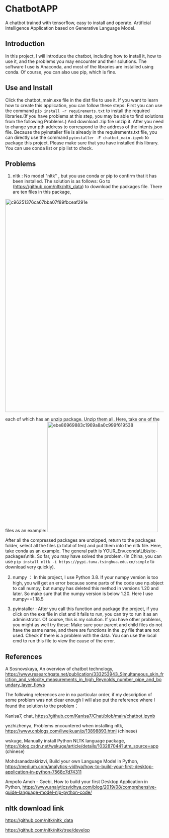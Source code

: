 # ChatbotAPP
A chatbot trained with tensorflow, easy to install and operate. Artificial Intelligence Application
based on Generative Language Model.

## Introduction
In this project, I will introduce the chatbot, including how to install it, how to use it, and the problems you may encounter and their solutions. The software I use is Anaconda, and most of the libraries are installed using conda. Of course, you can also use pip, which is fine.

##  Use and Install

Click the chatbot_main.exe file in the dist file to use it.
If you want to learn how to create this application, you can follow these steps: First you can use the command `pip install -r requirements.txt` to install the required libraries.(If you have problems at this step, you may be able to find solutions from the following Problems.) And download .zip file unzip it. After you need to change your pth address to correspond to the address of the intents.json file. Because the pyinstaller file is already in the requirements.txt file, you can directly use the command `pyinstaller -F chatbot_main.ipynb` to package this project. Please make sure that you have installed this library. You can use conda list or pip list to check.

## Problems

1. nltk : 
No model "nltk" , but you use conda or pip to confirm that it has been installed. The solution is as follows: Go to (https://github.com/nltk/nltk_data) to download the packages file. There are ten files in this package,
<img width="678" alt="c96251376ca67bba07f89fbceaf291e" src="https://github.com/zhizhongheik/ChatbotAPP/assets/136669816/5c45e515-c233-4bc7-aad4-13edb203972b">

each of which has an unzip package. Unzip them all. Here, take one of the files as an example: <img width="351" alt="ebe86969883c1969a8a0c999f619538" src="https://github.com/zhizhongheik/ChatbotAPP/assets/136669816/45e71e47-cb4c-48e0-9fe9-4fb843d1c11f">

After all the compressed packages are unzipped, return to the packages folder, select all the files (a total of ten) and put them into the nltk file. Here, take conda as an example. The general path is YOUR_Env\.conda\Lib\site-packages\nltk. So far, you may have solved the problem. (In China, you can use `pip install nltk -i https://pypi.tuna.tsinghua.edu.cn/simple` to download very quickly).

2. numpy ：
In this project, I use Python 3.8. If your numpy version is too high, you will get an error because some parts of the code use np.object to call numpy, but numpy has deleted this method in versions 1.20 and later. So make sure that the numpy version is below 1.20. Here I use numpy==1.18.5

3. pyinstaller : 
After you call this function and package the project, if you click on the exe file in dist and it fails to run, you can try to run it as an administrator. Of course, this is my solution. 
If you have other problems, you might as well try these: Make sure your parent and child files do not have the same name, and there are functions in the .py file that are not used. Check if there is a problem with the data. You can use the local cmd to run this file to view the cause of the error.

## References

A Sosnovskaya, An overview of chatbot technology, https://www.researchgate.net/publication/333253943_Simultaneous_skin_friction_and_velocity_measurements_in_high_Reynolds_number_pipe_and_boundary_layer_flows

The following references are in no particular order, if my description of some problem was not clear enough I will also put the reference where I found the solution to the problem：

Kanisa7, chat, https://github.com/Kanisa7/Chat/blob/main/chatbot.ipynb

yezhizhenya, Problems encountered when installing nltk, https://www.cnblogs.com/liweikuan/p/13898893.html (chinese)

wskuge, Manually install Python NLTK language package, https://blog.csdn.net/wskuge/article/details/103287044?utm_source=app (chinese)

Mohdsanadzakirizvi, Build your own Language Model in Python, https://medium.com/analytics-vidhya/how-to-build-your-first-desktop-application-in-python-7568c7d74311

Ampofo Amoh - Gyebi, How to build your first Desktop Application in Python, https://www.analyticsvidhya.com/blog/2019/08/comprehensive-guide-language-model-nlp-python-code/

## nltk download link 

https://github.com/nltk/nltk_data

https://github.com/nltk/nltk/tree/develop
